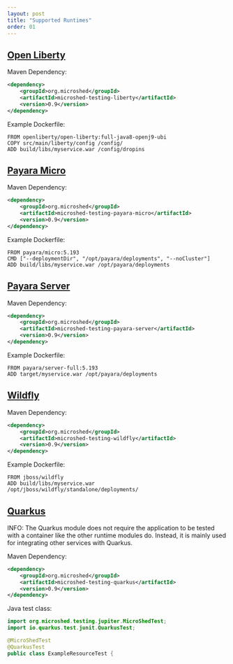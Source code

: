```yaml
---
layout: post
title: "Supported Runtimes"
order: 01
---
```


## [Open Liberty](https://openliberty.io/)

Maven Dependency:

```xml
<dependency>
    <groupId>org.microshed</groupId>
    <artifactId>microshed-testing-liberty</artifactId>
    <version>0.9</version>
</dependency>
```

Example Dockerfile:

```
FROM openliberty/open-liberty:full-java8-openj9-ubi
COPY src/main/liberty/config /config/
ADD build/libs/myservice.war /config/dropins
```

## [Payara Micro](https://www.payara.fish/software/payara-server/payara-micro/)

Maven Dependency:

```xml
<dependency>
    <groupId>org.microshed</groupId>
    <artifactId>microshed-testing-payara-micro</artifactId>
    <version>0.9</version>
</dependency>
```

Example Dockerfile:

```
FROM payara/micro:5.193
CMD ["--deploymentDir", "/opt/payara/deployments", "--noCluster"]
ADD build/libs/myservice.war /opt/payara/deployments
```

## [Payara Server](https://www.payara.fish/software/payara-server/)

Maven Dependency:

```xml
<dependency>
    <groupId>org.microshed</groupId>
    <artifactId>microshed-testing-payara-server</artifactId>
    <version>0.9</version>
</dependency>
```

Example Dockerfile:

```
FROM payara/server-full:5.193
ADD target/myservice.war /opt/payara/deployments
```

## [Wildfly](https://wildfly.org/)

Maven Dependency:

```xml
<dependency>
    <groupId>org.microshed</groupId>
    <artifactId>microshed-testing-wildfly</artifactId>
    <version>0.9</version>
</dependency>
```

Example Dockerfile:

```
FROM jboss/wildfly
ADD build/libs/myservice.war /opt/jboss/wildfly/standalone/deployments/
```

## [Quarkus](https://quarkus.io/)

INFO: The Quarkus module does not require the application to be tested with a container like the other
runtime modules do. Instead, it is mainly used for integrating other services with Quarkus.

Maven Dependency:

```xml
<dependency>
    <groupId>org.microshed</groupId>
    <artifactId>microshed-testing-quarkus</artifactId>
    <version>0.9</version>
</dependency>
```

Java test class:

```java
import org.microshed.testing.jupiter.MicroShedTest;
import io.quarkus.test.junit.QuarkusTest;

@MicroShedTest
@QuarkusTest
public class ExampleResourceTest {
```
